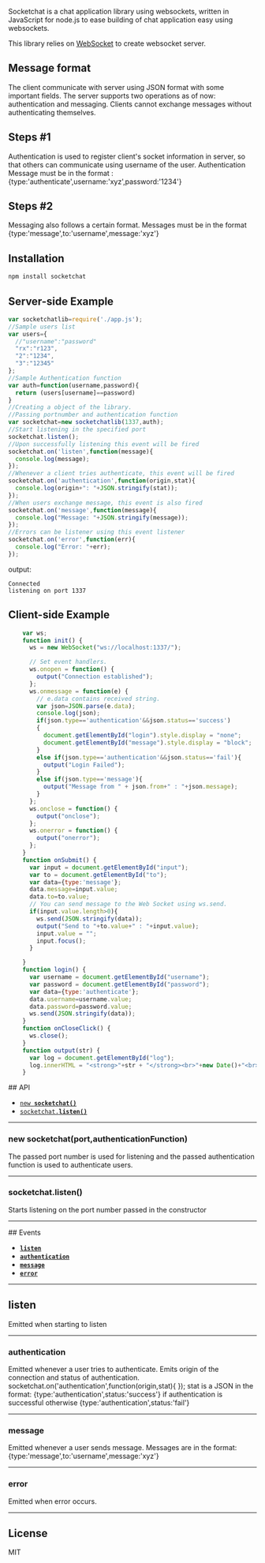 Socketchat is a chat application library using websockets, written
in JavaScript for node.js to ease building of chat application easy using websockets.

This library relies on [WebSocket](https://www.npmjs.com/package/websocket) to create websocket server.

<a name="format"></a>
## Message format
The client communicate with server using JSON format with some important fields.
The server supports two operations as of now: authentication and messaging.
Clients cannot exchange messages without authenticating themselves.

Steps #1
--------
Authentication is used to register client's socket information in server, so that others can communicate using username of the user.
Authentication Message must be in the format : {type:'authenticate',username:'xyz',password:'1234'}

Steps #2
--------
Messaging also follows a certain format. Messages must be in the format
{type:'message',to:'username',message:'xyz'}


<a name="install"></a>
## Installation

```sh
npm install socketchat
```

<a name="example"></a>
## Server-side Example

```js
var socketchatlib=require('./app.js');
//Sample users list
var users={
  //"username":"password"
  "rx":"r123",
  "2":"1234",
  "3":"12345"
};
//Sample Authentication function
var auth=function(username,password){
  return (users[username]==password)
}
//Creating a object of the library.
//Passing portnumber and authentication function
var socketchat=new socketchatlib(1337,auth);
//Start listening in the specified port
socketchat.listen();
//Upon successfully listening this event will be fired
socketchat.on('listen',function(message){
  console.log(message);
});
//Whenever a client tries authenticate, this event will be fired
socketchat.on('authentication',function(origin,stat){
  console.log(origin+": "+JSON.stringify(stat));
});
//When users exchange message, this event is also fired
socketchat.on('message',function(message){
  console.log("Message: "+JSON.stringify(message));
});
//Errors can be listener using this event listener
socketchat.on('error',function(err){
  console.log("Error: "+err);
});

```

output:
```
Connected
listening on port 1337

```

## Client-side Example

```js
    var ws;
    function init() {
      ws = new WebSocket("ws://localhost:1337/");

      // Set event handlers.
      ws.onopen = function() {
        output("Connection established");
      };
      ws.onmessage = function(e) {
        // e.data contains received string.
        var json=JSON.parse(e.data);
        console.log(json);
        if(json.type=='authentication'&&json.status=='success')
        {
          document.getElementById("login").style.display = "none";
          document.getElementById("message").style.display = "block";
        }
        else if(json.type=='authentication'&&json.status=='fail'){
          output("Login Failed");
        }
        else if(json.type=='message'){
          output("Message from " + json.from+" : "+json.message);
        }
      };
      ws.onclose = function() {
        output("onclose");
      };
      ws.onerror = function() {
        output("onerror");
      };
    }
    function onSubmit() {
      var input = document.getElementById("input");
      var to = document.getElementById("to");
      var data={type:'message'};
      data.message=input.value;
      data.to=to.value;
      // You can send message to the Web Socket using ws.send.
      if(input.value.length>0){
        ws.send(JSON.stringify(data));
        output("Send to "+to.value+" : "+input.value);
        input.value = "";
        input.focus();
      }

    }
    function login() {
      var username = document.getElementById("username");
      var password = document.getElementById("password");
      var data={type:'authenticate'};
      data.username=username.value;
      data.password=password.value;
      ws.send(JSON.stringify(data));
    }
    function onCloseClick() {
      ws.close();
    }
    function output(str) {
      var log = document.getElementById("log");
      log.innerHTML = "<strong>"+str + "</strong><br>"+new Date()+"<br><br>" + log.innerHTML;
    }
```




<a name="api"></a>
## API

  * <a href="#object"><code>new <b>socketchat()</b></code></a>
  * <a href="#listen"><code>socketchat.<b>listen()</b></code></a>

-------------------------------------------------------
<a name="object"></a>
### new socketchat(port,authenticationFunction)

The passed port number is used for listening and the passed authentication function is used to authenticate users.

-------------------------------------------------------
<a name="request"></a>
### socketchat.listen()

Starts listening on the port number passed in the constructor

-------------------------------------------------------

<a name="Events"></a>
## Events

  * <a href="#listen"><code><b>listen</b></code></a>
  * <a href="#authentication"><code><b>authentication</b></code></a>
  * <a href="#message"><code><b>message</b></code></a>
  * <a href="#error"><code><b>error</b></code></a>
  
-------------------------------------------------------
<a name="listen"></a>
## listen

Emitted when starting to listen

-------------------------------------------------------
<a name="authentication"></a>
### authentication

Emitted whenever a user tries to authenticate. Emits origin of the connection and status of authentication.
socketchat.on('authentication',function(origin,stat){
});
stat is a JSON in the format: {type:'authentication',status:'success'} if authentication is successful
otherwise  {type:'authentication',status:'fail'}

-------------------------------------------------------
<a name="message"></a>
### message

Emitted whenever a user sends message.
Messages are in the format:
{type:'message',to:'username',message:'xyz'}

-------------------------------------------------------
<a name="error"></a>
### error

Emitted when error occurs.

-------------------------------------------------------

<a name="license"></a>
## License

MIT
